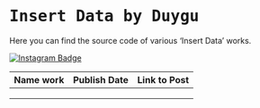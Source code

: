 <h1><samp>Insert Data by Duygu</samp></h1>

Here you can find the source code of various ‘Insert Data’ works.

[![Instagram Badge](https://img.shields.io/badge/-Insert%20Data%20on%20Instagram-F5EDEA?logo=instagram&logoColor=black&style=flat)](https://instagram.com/insert.data)


| Name work 	| Publish Date 	| Link to Post	|
|-----------------	|--------------------	|---------	|
|                 	|                    	|         	|
|                 	|                    	|         	|
|                 	|                    	|         	|
